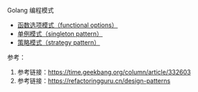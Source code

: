 Golang 编程模式

* [函数选项模式（functional options）](https://github.com/onlylovermb/go-program-pattern/tree/main/functional-options)
* [单例模式（singleton pattern）](https://github.com/onlylovermb/go-program-pattern/tree/main/singleton)
* [策略模式（strategy pattern）](https://github.com/onlylovermb/go-program-pattern/tree/main/strategy)


参考：
1. 参考链接：<https://time.geekbang.org/column/article/332603>
2. 参考链接：<https://refactoringguru.cn/design-patterns>